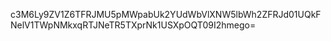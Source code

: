 c3M6Ly9ZV1Z6TFRJMU5pMWpabUk2YUdWbVlXNW5lbWh2ZFRJd01UQkFNelV1TWpNMkxqRTJNeTR5TXprNk1USXpOQT09I2hmego=
